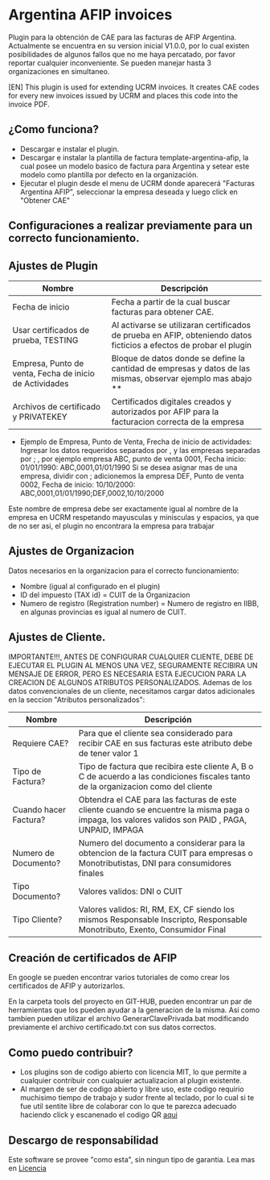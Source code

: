 # Argentina AFIP invoices

Plugin para la obtención de CAE para las facturas de AFIP Argentina.
Actualmente se encuentra en su version inicial V1.0.0, por lo cual existen posibilidades de algunos fallos que no me haya percatado, por favor reportar cualquier inconveniente.
Se pueden manejar hasta 3 organizaciones en simultaneo.

[EN] This plugin is used for extending UCRM invoices. It creates CAE codes for every new invoices issued by UCRM and places this code into the invoice PDF.

## ¿Como funciona?
* Descargar e instalar el plugin.
* Descargar e instalar la plantilla de factura template-argentina-afip, la cual posee un modelo basico de factura para Argentina y setear este modelo como plantilla por defecto en la organización.
* Ejecutar el plugin desde el menu de UCRM donde aparecerá "Facturas Argentina AFIP", seleccionar la empresa deseada y luego click en "Obtener CAE"

## Configuraciones a realizar previamente para un correcto funcionamiento.
## Ajustes de Plugin

| Nombre | Descripción |
| ----------- | ------------- |
| Fecha de inicio | Fecha a partir de la cual buscar facturas para obtener CAE. |
| Usar certificados de prueba, TESTING | Al activarse se utilizaran certificados de prueba en AFIP, obteniendo datos ficticios a efectos de probar el plugin |
| Empresa, Punto de venta, Fecha de inicio de Actividades | Bloque de datos donde se define la cantidad de empresas y datos de las mismas, observar ejemplo mas abajo ** |
| Archivos de certificado y PRIVATEKEY | Certificados digitales creados y autorizados por AFIP para la facturacion correcta de la empresa |

* Ejemplo de Empresa, Punto de Venta, Frecha de inicio de actividades:
Ingresar los datos requeridos separados por , y las empresas separadas por ; , por ejemplo empresa ABC, punto de venta 0001, Fecha inicio: 01/01/1990: ABC,0001,01/01/1990
Si se desea asignar mas de una empresa, dividir con ; adicionemos la empresa DEF, Punto de venta 0002, Fecha de inicio: 10/10/2000: ABC,0001,01/01/1990;DEF,0002,10/10/2000

Este nombre de empresa debe ser exactamente igual al nombre de la empresa en UCRM respetando mayusculas y minisculas y espacios, ya que de no ser asi, el plugin no encontrara la empresa para trabajar

## Ajustes de Organizacion
Datos necesarios en la organizacion para el correcto funcionamiento:
* Nombre (igual al configurado en el plugin)
* ID del impuesto (TAX id) = CUIT de la Organizacion
* Numero de registro (Registration number) = Numero de registro en IIBB, en algunas provincias es igual al numero de CUIT.

## Ajustes de Cliente.
IMPORTANTE!!!, ANTES DE CONFIGURAR CUALQUIER CLIENTE, DEBE DE EJECUTAR EL PLUGIN AL MENOS UNA VEZ, SEGURAMENTE RECIBIRA UN MENSAJE DE ERROR, PERO ES NECESARIA ESTA EJECUCION PARA LA CREACION DE ALGUNOS ATRIBUTOS PERSONALIZADOS.
Ademas de los datos convencionales de un cliente, necesitamos cargar datos adicionales en la seccion "Atributos personalizados":

| Nombre | Descripción |
| ----------- | ------------- |
| Requiere CAE? | Para que el cliente sea considerado para recibir CAE en sus facturas este atributo debe de tener valor 1 |
| Tipo de Factura? | Tipo de factura que recibira este cliente A, B o C de acuerdo a las condiciones fiscales tanto de la organizacion como del cliente |
| Cuando hacer Factura? | Obtendra el CAE para las facturas de este cliente cuando se encuentre la misma paga o impaga, los valores validos son PAID , PAGA, UNPAID, IMPAGA  |
| Numero de Documento? | Numero del documento a considerar para la obtencion de la factura CUIT para empresas o Monotributistas, DNI para consumidores finales |
| Tipo Documento? | Valores validos: DNI o CUIT |
| Tipo Cliente? | Valores validos: RI, RM, EX, CF siendo los mismos Responsable Inscripto, Responsable Monotributo, Exento, Consumidor Final |


## Creación de certificados de AFIP
En google se pueden encontrar varios tutoriales de como crear los certificados de AFIP y autorizarlos.

En la carpeta tools del proyecto en GIT-HUB, pueden encontrar un par de herramientas que los pueden ayudar a la generacion de la misma.
Asi como tambien pueden utilizar el archivo GenerarClavePrivada.bat modificando previamente el archivo certificado.txt con sus datos correctos.

## Como puedo contribuir?
* Los plugins son de codigo abierto con licencia MIT, lo que permite a cualquier contribuir con cualquier actualizacion al plugin existente.
* Al margen de ser de codigo abierto y libre uso, este codigo requirio muchisimo tiempo de trabajo y sudor frente al teclado, por lo cual si te fue util sentite libre de colaborar con lo que te parezca adecuado haciendo click y escanenado el codigo QR [aqui](https://drive.google.com/file/d/17cMo9HaJVNHIu3eEQsV-hmJLH9o0Azpw/view?usp=sharing)

## Descargo de responsabilidad 
Este software se provee "como esta", sin ningun tipo de garantia. Lea mas en [Licencia](https://github.com/Ubiquiti-App/UCRM-plugins/blob/master/LICENSE)
